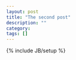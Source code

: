```yaml
---
layout: post
title: "The second post"
description: ""
category: 
tags: []
---
```

{% include JB/setup %}
